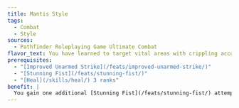 ```yaml
---
title: Mantis Style
tags:
  - Combat
  - Style
sources:
  - Pathfinder Roleplaying Game Ultimate Combat
flavor_text: You have learned to target vital areas with crippling accuracy.
prerequisites:
  - "[Improved Unarmed Strike](/feats/improved-unarmed-strike/)"
  - "[Stunning Fist](/feats/stunning-fist/)"
  - "[Heal](/skills/heal/) 3 ranks"
benefit: |
  You gain one additional [Stunning Fist](/feats/stunning-fist/) attempt per day. While using this style, you gain a +2 bonus to the DC of effects you deliver with your [Stunning Fist](/feats/stunning-fist/).
---
```


